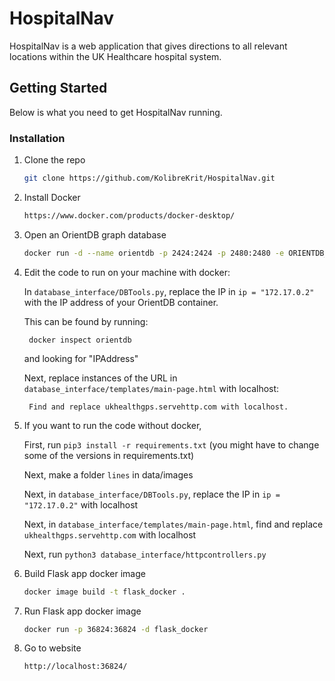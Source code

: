 # HospitalNav

HospitalNav is a web application that gives directions to all relevant locations within the UK Healthcare hospital system.

## Getting Started

Below is what you need to get HospitalNav running.


### Installation


1. Clone the repo
   ```sh
   git clone https://github.com/KolibreKrit/HospitalNav.git
   ```
   
2. Install Docker
   ```sh
   https://www.docker.com/products/docker-desktop/
   ```

3. Open an OrientDB graph database
   ```sh
   docker run -d --name orientdb -p 2424:2424 -p 2480:2480 -e ORIENTDB_ROOT_PASSWORD=rootpwd orientdb:2.2
   ``` 

4. Edit the code to run on your machine with docker:

   In ```database_interface/DBTools.py```, replace the IP in ```ip = "172.17.0.2"``` with the IP address of your OrientDB container.
   
	This can be found by running:

		docker inspect orientdb

	and looking for "IPAddress"
      
   Next, replace instances of the URL in ```database_interface/templates/main-page.html``` with localhost:
   
		Find and replace ukhealthgps.servehttp.com with localhost.
		
5. If you want to run the code without docker, 
	
	First, run ```pip3 install -r requirements.txt``` (you might have to change some of the versions in requirements.txt)
	
	Next, make a folder ```lines``` in data/images
	
	Next, in ```database_interface/DBTools.py```, replace the IP in ```ip = "172.17.0.2"``` with localhost
	
	Next, in ```database_interface/templates/main-page.html```, find and replace ```ukhealthgps.servehttp.com``` with localhost
	
	Next, run ```python3 database_interface/httpcontrollers.py```


6. Build Flask app docker image
   ```sh
   docker image build -t flask_docker .
   ```
   
7. Run Flask app docker image
   ```sh
   docker run -p 36824:36824 -d flask_docker
   ```
   
8. Go to website
   ```sh
   http://localhost:36824/
   ```
